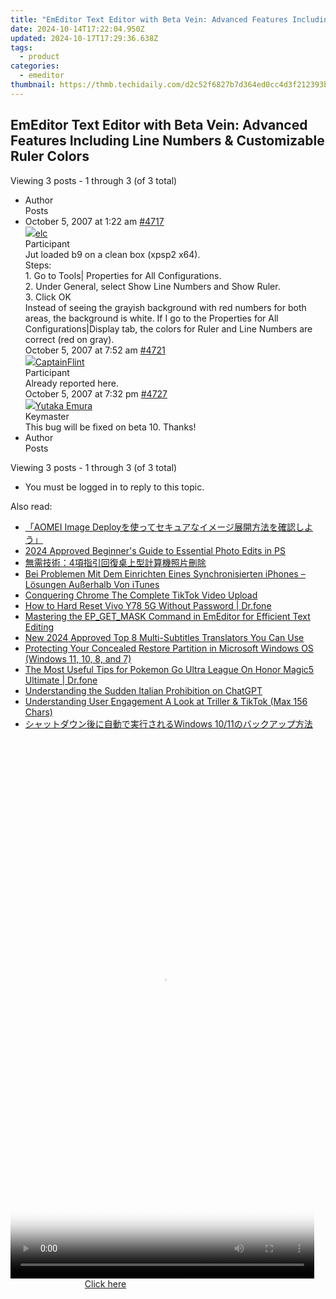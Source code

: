 ```yaml
---
title: "EmEditor Text Editor with Beta Vein: Advanced Features Including Line Numbers & Customizable Ruler Colors"
date: 2024-10-14T17:22:04.950Z
updated: 2024-10-17T17:29:36.638Z
tags:
  - product
categories:
  - emeditor
thumbnail: https://thmb.techidaily.com/d2c52f6827b7d364ed0cc4d3f212393bb0ad8a3a90dc3d2a15bfc646351df71a.jpg
---
```


## EmEditor Text Editor with Beta Vein: Advanced Features Including Line Numbers & Customizable Ruler Colors

Viewing 3 posts - 1 through 3 (of 3 total)

* Author  
Posts
* October 5, 2007 at 1:22 am [#4717](https://tools.techidaily.com/emeditor/products/)  
[![](https://secure.gravatar.com/avatar/9df8a53b37e105a87d2f15b6aa667d7c?s=80&d=identicon&r=g)elc](https://www.emeditor.com/forums/users/elc/ "View elc's profile")  
Participant  
Jut loaded b9 on a clean box (xpsp2 x64).  
 Steps:  
 1\. Go to Tools| Properties for All Configurations.  
 2\. Under General, select Show Line Numbers and Show Ruler.  
 3\. Click OK  
 Instead of seeing the grayish background with red numbers for both areas, the background is white. If I go to the Properties for All Configurations|Display tab, the colors for Ruler and Line Numbers are correct (red on gray).  
October 5, 2007 at 7:52 am [#4721](https://tools.techidaily.com/emeditor/products/)  
[![](https://secure.gravatar.com/avatar/ebe87191575d8a3f3b1fb12210cba2f0?s=80&d=identicon&r=g)CaptainFlint](https://www.emeditor.com/forums/users/captainflint/ "View CaptainFlint's profile")  
Participant  
Already reported here.  
October 5, 2007 at 7:32 pm [#4727](https://tools.techidaily.com/emeditor/products/)  
[![](https://secure.gravatar.com/avatar/a0a6377144ed3636f985d87303f65ed2?s=80&d=identicon&r=g)Yutaka Emura](https://www.emeditor.com/forums/users/yemura/ "View Yutaka Emura's profile")  
Keymaster  
This bug will be fixed on beta 10\. Thanks!
* Author  
Posts

Viewing 3 posts - 1 through 3 (of 3 total)

* You must be logged in to reply to this topic.

<ins class="adsbygoogle"
     style="display:block"
     data-ad-format="autorelaxed"
     data-ad-client="ca-pub-7571918770474297"
     data-ad-slot="1223367746"></ins>

<ins class="adsbygoogle"
     style="display:block"
     data-ad-client="ca-pub-7571918770474297"
     data-ad-slot="8358498916"
     data-ad-format="auto"
     data-full-width-responsive="true"></ins>

<span class="atpl-alsoreadstyle">Also read:</span>
<div><ul>
<li><a href="https://win-hacks.techidaily.com/aomei-image-deploy/"><u>「AOMEI Image Deployを使ってセキュアなイメージ展開方法を確認しよう」</u></a></li>
<li><a href="https://fox-boxes.techidaily.com/2024-approved-beginners-guide-to-essential-photo-edits-in-ps/"><u>2024 Approved Beginner's Guide to Essential Photo Edits in PS</u></a></li>
<li><a href="https://win-hacks.techidaily.com/1728487670952-4/"><u>無需技術：4項指引回復桌上型計算機照片刪除</u></a></li>
<li><a href="https://win-hacks.techidaily.com/bei-problemen-mit-dem-einrichten-eines-synchronisierten-iphones-losungen-ausserhalb-von-itunes/"><u>Bei Problemen Mit Dem Einrichten Eines Synchronisierten iPhones – Lösungen Außerhalb Von iTunes</u></a></li>
<li><a href="https://tiktok-video-files.techidaily.com/conquering-chrome-the-complete-tiktok-video-upload/"><u>Conquering Chrome The Complete TikTok Video Upload</u></a></li>
<li><a href="https://techidaily.com/how-to-hard-reset-vivo-y78-5g-without-password-drfone-by-drfone-reset-android-reset-android/"><u>How to Hard Reset Vivo Y78 5G Without Password | Dr.fone</u></a></li>
<li><a href="https://win-hacks.techidaily.com/mastering-the-epgetmask-command-in-emeditor-for-efficient-text-editing/"><u>Mastering the EP_GET_MASK Command in EmEditor for Efficient Text Editing</u></a></li>
<li><a href="https://ai-voice-clone.techidaily.com/new-2024-approved-top-8-multi-subtitles-translators-you-can-use/"><u>New 2024 Approved Top 8 Multi-Subtitles Translators You Can Use</u></a></li>
<li><a href="https://win-hacks.techidaily.com/protecting-your-concealed-restore-partition-in-microsoft-windows-os-windows-11-10-8-and-7/"><u>Protecting Your Concealed Restore Partition in Microsoft Windows OS (Windows 11, 10, 8, and 7)</u></a></li>
<li><a href="https://pokemon-go-android.techidaily.com/the-most-useful-tips-for-pokemon-go-ultra-league-on-honor-magic5-ultimate-drfone-by-drfone-virtual-android/"><u>The Most Useful Tips for Pokemon Go Ultra League On Honor Magic5 Ultimate | Dr.fone</u></a></li>
<li><a href="https://tech-hub.techidaily.com/understanding-the-sudden-italian-prohibition-on-chatgpt/"><u>Understanding the Sudden Italian Prohibition on ChatGPT</u></a></li>
<li><a href="https://tiktok-videos.techidaily.com/understanding-user-engagement-a-look-at-triller-and-tiktok-max-156-chars/"><u>Understanding User Engagement A Look at Triller & TikTok (Max 156 Chars)</u></a></li>
<li><a href="https://win-hacks.techidaily.com/1728467397320-windows-1011/"><u>シャットダウン後に自動で実行されるWindows 10/11のバックアップ方法</u></a></li>
</ul></div>

<!-- affiliate ads begin -->
<span id="1899850">
					<video width="486" height="864" style="cursor:pointer"
           poster="//a.impactradius-go.com/display-clicktoplayimage/1899850.png"
           onclick="if(!this.playClicked){this.play();this.setAttribute('controls',true);this.playClicked=true;}">
	   <source src="//a.impactradius-go.com/display-ad/14483-1899850">
	   <img src="//a.impactradius-go.com/display-clicktoplayimage/1899850.png" style="border: none; height: 100%; width: 100%; object-fit: contain">
	</video>
	<div style="width:304px;text-align:center"><a href="javascript:window.open(decodeURIComponent('https%3A%2F%2Felectronicx.pxf.io%2Fc%2F5597632%2F1899850%2F14483'), '_blank');void(0);">Click here</a></div>
</span>
<img height="0" width="0" src="https://imp.pxf.io/i/5597632/1899850/14483" style="position:absolute;visibility:hidden;" border="0" />
<!-- affiliate ads end -->

